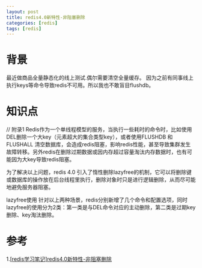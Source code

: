 ```yaml
---
layout: post
title: redis4.0新特性-非阻塞删除
categories: [redis]
tags: [redis]
---
```


# 背景
最近做商品全量静态化的线上测试.偶尔需要清空全量缓存。
因为之前有同事线上执行keys等命令导致redis不可用。所以我也不敢盲目flushdb。

# 知识点
// 附录1
Redis作为一个单线程模型的服务，当执行一些耗时的命令时，比如使用DEL删除一个大key（元素超大的集合类型key），或者使用FLUSHDB 和 FLUSHALL 清空数据库，会造成redis阻塞，影响redis性能，甚至导致集群发生故障转移。另外redis在删除过期数据或因内存超过容量淘汰内存数据时，也有可能因为大key导致redis阻塞。

为了解决以上问题，redis 4.0 引入了惰性删除lazyfree的机制，它可以将删除键或数据库的操作放在后台线程里执行，删除对象时只是进行逻辑删除，从而尽可能地避免服务器阻塞。

lazyfree使用
针对以上两种场景，redis分别新增了几个命令和配置选项，同时lazyfree的使用分为2类：第一类是与DEL命令对应的主动删除，第二类是过期key删除、key淘汰删除。

# 参考
1.[[redis学习笔记]redis4.0新特性-非阻塞删除](https://luoming1224.github.io/2018/11/11/%5Bredis%E5%AD%A6%E4%B9%A0%E7%AC%94%E8%AE%B0%5Dredis4.0%E6%96%B0%E7%89%B9%E6%80%A7-%E9%9D%9E%E9%98%BB%E5%A1%9E%E5%88%A0%E9%99%A4/)